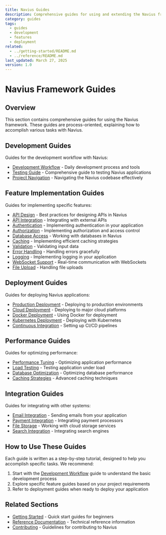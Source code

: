 ```yaml
---
title: Navius Guides
description: Comprehensive guides for using and extending the Navius framework
category: guides
tags:
  - guides
  - development
  - features
  - deployment
related:
  - ../getting-started/README.md
  - ../reference/README.md
last_updated: March 27, 2025
version: 1.0
---
```


# Navius Framework Guides

## Overview
This section contains comprehensive guides for using the Navius framework. These guides are process-oriented, explaining how to accomplish various tasks with Navius.

## Development Guides

Guides for the development workflow with Navius:

- [Development Workflow](development/development-workflow.md) - Daily development process and tools
- [Testing Guide](development/testing.md) - Comprehensive guide to testing Navius applications
- [Project Navigation](development/project-navigation.md) - Navigating the Navius codebase effectively

## Feature Implementation Guides

Guides for implementing specific features:

- [API Design](features/api-design.md) - Best practices for designing APIs in Navius
- [API Integration](features/api-integration.md) - Integrating with external APIs
- [Authentication](features/authentication.md) - Implementing authentication in your application
- [Authorization](features/authorization.md) - Implementing authorization and access control
- [Database Access](features/database-access.md) - Working with databases in Navius
- [Caching](features/caching.md) - Implementing efficient caching strategies
- [Validation](features/validation.md) - Validating input data
- [Error Handling](features/error-handling.md) - Handling errors gracefully
- [Logging](features/logging.md) - Implementing logging in your application
- [WebSocket Support](features/websocket-support.md) - Real-time communication with WebSockets
- [File Upload](features/file-upload.md) - Handling file uploads

## Deployment Guides

Guides for deploying Navius applications:

- [Production Deployment](deployment/production-deployment.md) - Deploying to production environments
- [Cloud Deployment](deployment/cloud-deployment.md) - Deploying to major cloud platforms
- [Docker Deployment](deployment/docker-deployment.md) - Using Docker for deployment
- [Kubernetes Deployment](deployment/kubernetes-deployment.md) - Deploying with Kubernetes
- [Continuous Integration](deployment/continuous-integration.md) - Setting up CI/CD pipelines

## Performance Guides

Guides for optimizing performance:

- [Performance Tuning](performance/performance-tuning.md) - Optimizing application performance
- [Load Testing](performance/load-testing.md) - Testing application under load
- [Database Optimization](performance/database-optimization.md) - Optimizing database performance
- [Caching Strategies](performance/caching-strategies.md) - Advanced caching techniques

## Integration Guides

Guides for integrating with other systems:

- [Email Integration](integration/email-integration.md) - Sending emails from your application
- [Payment Integration](integration/payment-integration.md) - Integrating payment processors
- [File Storage](integration/file-storage.md) - Working with cloud storage services
- [Search Integration](integration/search-integration.md) - Integrating search engines

## How to Use These Guides

Each guide is written as a step-by-step tutorial, designed to help you accomplish specific tasks. We recommend:

1. Start with the [Development Workflow](development/development-workflow.md) guide to understand the basic development process
2. Explore specific feature guides based on your project requirements
3. Refer to deployment guides when ready to deploy your application

## Related Sections

- [Getting Started](../getting-started/README.md) - Quick start guides for beginners
- [Reference Documentation](../reference/README.md) - Technical reference information
- [Contributing](../contributing/README.md) - Guidelines for contributing to Navius 